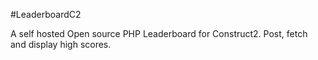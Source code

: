 #LeaderboardC2

A self hosted Open source PHP Leaderboard for Construct2. Post, fetch and display high scores.

